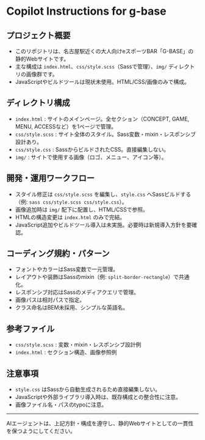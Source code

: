 # Copilot Instructions for g-base

## プロジェクト概要
- このリポジトリは、名古屋駅近くの大人向けeスポーツBAR「G-BASE」の静的Webサイトです。
- 主な構成は `index.html`、`css/style.scss`（Sassで管理）、`img/` ディレクトリの画像群です。
- JavaScriptやビルドツールは現状未使用。HTML/CSS/画像のみで構成。

## ディレクトリ構成
- `index.html` : サイトのメインページ。全セクション（CONCEPT, GAME, MENU, ACCESSなど）を1ページで管理。
- `css/style.scss` : サイト全体のスタイル。Sass変数・mixin・レスポンシブ設計あり。
- `css/style.css` : SassからビルドされたCSS。直接編集しない。
- `img/` : サイトで使用する画像（ロゴ、メニュー、アイコン等）。

## 開発・運用ワークフロー
- スタイル修正は `css/style.scss` を編集し、`style.css` へSassビルドする（例: `sass css/style.scss css/style.css`）。
- 画像追加時は `img/` 配下に配置し、HTML/CSSで参照。
- HTMLの構造変更は `index.html` のみで完結。
- JavaScript追加やビルドツール導入は未実施。必要時は新規導入方針を要確認。

## コーディング規約・パターン
- フォントやカラーはSass変数で一元管理。
- レイアウトや装飾はSassのmixin（例: `split-border-rectangle`）で共通化。
- レスポンシブ対応はSassのメディアクエリで管理。
- 画像パスは相対パスで指定。
- クラス命名はBEM未採用、シンプルな英語名。

## 参考ファイル
- `css/style.scss` : 変数・mixin・レスポンシブ設計例
- `index.html` : セクション構造、画像参照例

## 注意事項
- `style.css` はSassから自動生成されるため直接編集しない。
- JavaScriptや外部ライブラリ導入時は、既存構成との整合性に注意。
- 画像ファイル名・パスのtypoに注意。

---

AIエージェントは、上記方針・構成を遵守し、静的Webサイトとしての一貫性を保つようにしてください。
